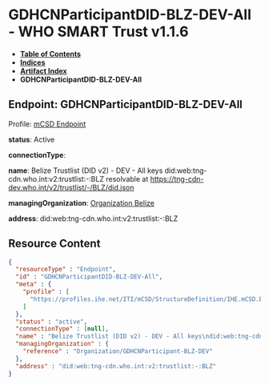 # GDHCNParticipantDID-BLZ-DEV-All - WHO SMART Trust v1.1.6

* [**Table of Contents**](toc.md)
* [**Indices**](indices.md)
* [**Artifact Index**](artifacts.md)
* **GDHCNParticipantDID-BLZ-DEV-All**

## Endpoint: GDHCNParticipantDID-BLZ-DEV-All

Profile: [mCSD Endpoint](https://profiles.ihe.net/ITI/mCSD/4.0.0/StructureDefinition-IHE.mCSD.Endpoint.html)

**status**: Active

**connectionType**: 

**name**: Belize Trustlist (DID v2) - DEV - All keys did:web:tng-cdn.who.int:v2:trustlist:-:BLZ resolvable at https://tng-cdn-dev.who.int/v2/trustlist/-/BLZ/did.json

**managingOrganization**: [Organization Belize](Organization-GDHCNParticipant-BLZ-DEV.md)

**address**: did:web:tng-cdn.who.int:v2:trustlist:-:BLZ



## Resource Content

```json
{
  "resourceType" : "Endpoint",
  "id" : "GDHCNParticipantDID-BLZ-DEV-All",
  "meta" : {
    "profile" : [
      "https://profiles.ihe.net/ITI/mCSD/StructureDefinition/IHE.mCSD.Endpoint"
    ]
  },
  "status" : "active",
  "connectionType" : [null],
  "name" : "Belize Trustlist (DID v2) - DEV - All keys\ndid:web:tng-cdn.who.int:v2:trustlist:-:BLZ\nresolvable at https://tng-cdn-dev.who.int/v2/trustlist/-/BLZ/did.json",
  "managingOrganization" : {
    "reference" : "Organization/GDHCNParticipant-BLZ-DEV"
  },
  "address" : "did:web:tng-cdn.who.int:v2:trustlist:-:BLZ"
}

```
